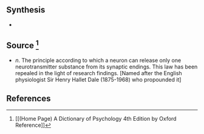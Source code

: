 ## Synthesis
- 
## Source [^1]
- $n$. The principle according to which a neuron can release only one neurotransmitter substance from its synaptic endings. This law has been repealed in the light of research findings. \[Named after the English physiologist Sir Henry Hallet Dale (1875-1968) who propounded it]
## References

[^1]: [[(Home Page) A Dictionary of Psychology 4th Edition by Oxford Reference]]